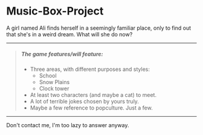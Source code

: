 # Music-Box-Project

A girl named Ali finds herself in a seemingly familiar place, only to find out that she's in a weird dream. What will she do now?

___

> ##### The game features/will feature: 
> - Three areas, with different purposes and styles:
> 	- School
>	- Snow Plains
>	- Clock tower
> - At least two characters (and maybe a cat) to meet.
> - A lot of terrible jokes chosen by yours truly.
> - Maybe a few reference to popculture. Just a few.

___

Don't contact me, I'm too lazy to answer anyway.
